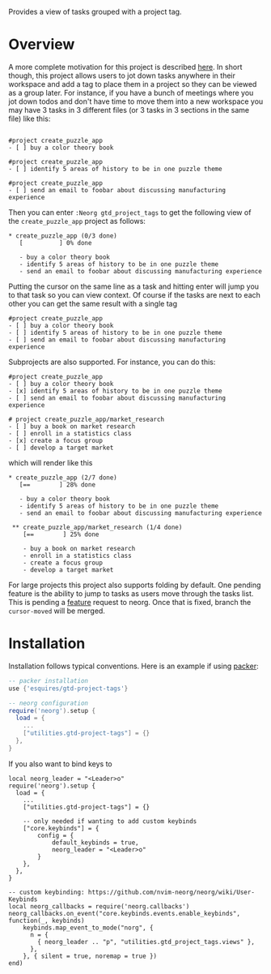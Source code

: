 Provides a view of tasks grouped with a project tag.

# Overview

A more complete motivation for this project is described
[here](https://github.com/nvim-neorg/neorg/discussions/217).
In short though, this project allows users to jot down tasks anywhere in their workspace
and add a tag to place them in a project so they can be viewed as a group later.
For instance, if you have a bunch of meetings where you jot down todos
and don't have time to move them into a new workspace you may have 3
tasks in 3 different files (or 3 tasks in 3 sections in the same file) like this:

```

#project create_puzzle_app
- [ ] buy a color theory book

#project create_puzzle_app
- [ ] identify 5 areas of history to be in one puzzle theme

#project create_puzzle_app
- [ ] send an email to foobar about discussing manufacturing experience
```

Then you can enter `:Neorg gtd_project_tags` to get the following view of the `create_puzzle_app`
project as follows:

```
* create_puzzle_app (0/3 done)
   [          ] 0% done

   - buy a color theory book
   - identify 5 areas of history to be in one puzzle theme
   - send an email to foobar about discussing manufacturing experience
```

Putting the cursor on the same line as a task and hitting enter will jump you
to that task so you can view context. Of course if the tasks are next to each
other you can get the same result with a single tag

```
#project create_puzzle_app
- [ ] buy a color theory book
- [ ] identify 5 areas of history to be in one puzzle theme
- [ ] send an email to foobar about discussing manufacturing experience
```

Subprojects are also supported. For instance, you can do this:

```
#project create_puzzle_app
- [ ] buy a color theory book
- [x] identify 5 areas of history to be in one puzzle theme
- [ ] send an email to foobar about discussing manufacturing experience

# project create_puzzle_app/market_research
- [ ] buy a book on market research
- [ ] enroll in a statistics class
- [x] create a focus group
- [ ] develop a target market
```

which will render like this

```
* create_puzzle_app (2/7 done)
   [==        ] 28% done

   - buy a color theory book
   - identify 5 areas of history to be in one puzzle theme
   - send an email to foobar about discussing manufacturing experience

 ** create_puzzle_app/market_research (1/4 done)
    [==        ] 25% done

    - buy a book on market research
    - enroll in a statistics class
    - create a focus group
    - develop a target market
```

For large projects this project also supports folding by default. One pending
feature is the ability to jump to tasks as users move through the tasks list.
This is pending a [feature](https://github.com/nvim-neorg/neorg/issues/228)
request to neorg. Once that is fixed, branch the `cursor-moved` will be merged.

# Installation

Installation follows typical conventions. Here is an example if using
[packer](https://github.com/wbthomason/packer.nvim):
```lua
-- packer installation
use {'esquires/gtd-project-tags'}

-- neorg configuration
require('neorg').setup {
  load = {
    ...
    ["utilities.gtd-project-tags"] = {}
  },
}
```

If you also want to bind keys to 


```
local neorg_leader = "<Leader>o"
require('neorg').setup {
  load = {
    ...
    ["utilities.gtd-project-tags"] = {}

    -- only needed if wanting to add custom keybinds
    ["core.keybinds"] = {
        config = {
            default_keybinds = true,
            neorg_leader = "<Leader>o"
        }
    },
  },
}

-- custom keybinding: https://github.com/nvim-neorg/neorg/wiki/User-Keybinds
local neorg_callbacks = require('neorg.callbacks')
neorg_callbacks.on_event("core.keybinds.events.enable_keybinds", function(_, keybinds)
	keybinds.map_event_to_mode("norg", {
      n = {
        { neorg_leader .. "p", "utilities.gtd_project_tags.views" },
      },
    }, { silent = true, noremap = true })
end)
```
